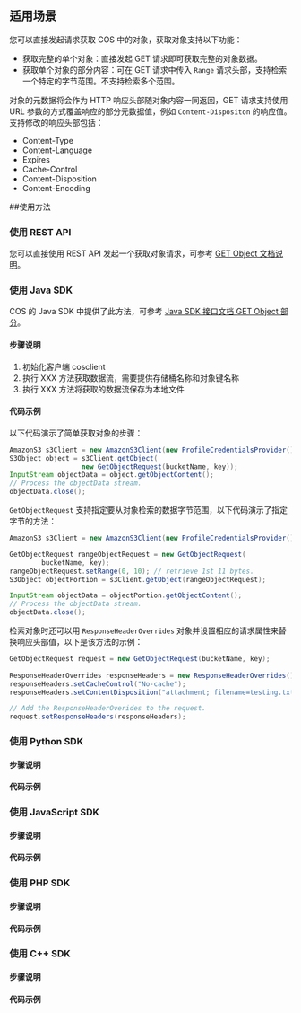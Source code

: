 ## 适用场景

您可以直接发起请求获取 COS 中的对象，获取对象支持以下功能：

- 获取完整的单个对象：直接发起 GET 请求即可获取完整的对象数据。
- 获取单个对象的部分内容：可在 GET 请求中传入 `Range` 请求头部，支持检索一个特定的字节范围。不支持检索多个范围。

对象的元数据将会作为 HTTP 响应头部随对象内容一同返回，GET 请求支持使用 URL 参数的方式覆盖响应的部分元数据值，例如 `Content-Dispositon` 的响应值。支持修改的响应头部包括：

- Content-Type
- Content-Language
- Expires
- Cache-Control
- Content-Disposition
- Content-Encoding

##使用方法

### 使用 REST API

您可以直接使用 REST API 发起一个获取对象请求，可参考 [GET Object 文档说明](http://tce.fsphere.cn/document/product/436/7753)。

### 使用 Java SDK

COS 的 Java SDK 中提供了此方法，可参考 [Java SDK 接口文档 GET Object 部分](http://tce.fsphere.cn/document/product/436/12263#get-object)。

#### 步骤说明

1. 初始化客户端 cosclient
2. 执行 XXX 方法获取数据流，需要提供存储桶名称和对象键名称
3. 执行 XXX 方法将获取的数据流保存为本地文件

#### 代码示例

以下代码演示了简单获取对象的步骤：

```java
AmazonS3 s3Client = new AmazonS3Client(new ProfileCredentialsProvider());        
S3Object object = s3Client.getObject(
                  new GetObjectRequest(bucketName, key));
InputStream objectData = object.getObjectContent();
// Process the objectData stream.
objectData.close();
```

`GetObjectRequest` 支持指定要从对象检索的数据字节范围，以下代码演示了指定字节的方法：

```java
AmazonS3 s3Client = new AmazonS3Client(new ProfileCredentialsProvider());        

GetObjectRequest rangeObjectRequest = new GetObjectRequest(
		bucketName, key);
rangeObjectRequest.setRange(0, 10); // retrieve 1st 11 bytes.
S3Object objectPortion = s3Client.getObject(rangeObjectRequest);

InputStream objectData = objectPortion.getObjectContent();
// Process the objectData stream.
objectData.close();
```

检索对象时还可以用 `ResponseHeaderOverrides` 对象并设置相应的请求属性来替换响应头部值，以下是该方法的示例：

```java
GetObjectRequest request = new GetObjectRequest(bucketName, key);
            
ResponseHeaderOverrides responseHeaders = new ResponseHeaderOverrides();
responseHeaders.setCacheControl("No-cache");
responseHeaders.setContentDisposition("attachment; filename=testing.txt");

// Add the ResponseHeaderOverides to the request.
request.setResponseHeaders(responseHeaders);
```

### 使用 Python SDK

#### 步骤说明

#### 代码示例

### 使用 JavaScript SDK

#### 步骤说明

#### 代码示例

### 使用 PHP SDK

#### 步骤说明

#### 代码示例

### 使用 C++ SDK

#### 步骤说明

#### 代码示例
